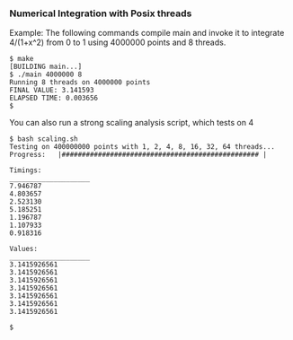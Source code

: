 ### Numerical Integration with Posix threads

Example: The following commands compile main and invoke it to integrate 4/(1+x^2) from 0 to 1 using 4000000 points and 8 threads. 
```
$ make
[BUILDING main...]
$ ./main 4000000 8
Running 8 threads on 4000000 points
FINAL VALUE: 3.141593
ELAPSED TIME: 0.003656
$ 
```

You can also run a strong scaling analysis script, which tests on 4
```
$ bash scaling.sh 
Testing on 400000000 points with 1, 2, 4, 8, 16, 32, 64 threads...
Progress:   |################################################# |

Timings:
____________________
7.946787
4.803657
2.523130
5.185251
1.196787
1.107933
0.918316

Values:
____________________
3.1415926561
3.1415926561
3.1415926561
3.1415926561
3.1415926561
3.1415926561
3.1415926561

$
```
